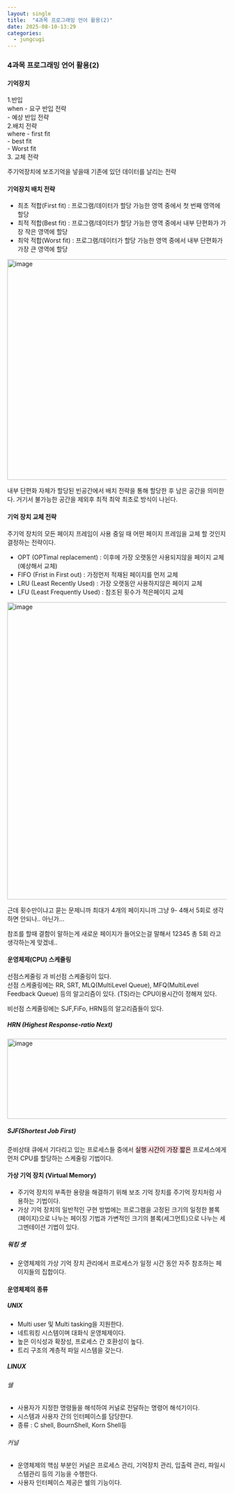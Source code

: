 ```yaml
---
layout: single
title:  "4과목 프로그래밍 언어 활용(2)"
date: 2025-08-10-13:29 
categories:
  - jungcugi
---
```


### 4과목 프로그래밍 언어 활용(2)

#### 기억장치 

1.반입  
  when  - 요구 반입 전략  
        - 예상 반입 전략  
2.배치 전략  
  where  - first fit  
         - best fit  
         - Worst fit  
3. 교체 전략  

주기억장치에 보조기억을 넣을때 기존에 있던 데이터를 날리는 전략  

#### 기억장치 배치 전략

- 최초 적합(First fit)  : 프로그램/데이터가 할당 가능한 영역 중에서 첫 번째 영역에 할당
- 최적 적합(Best fit)   : 프로그램/데이터가 할당 가능한 영역 중에서 내부 단편화가 가장 작은 영역에 할당 
- 최악 적합(Worst fit)  : 프로그램/데이터가 할당 가능한 영역 중에서 내부 단편화가 가장 큰 영역에 할당 

<img width="877" height="507" alt="image" src="https://github.com/user-attachments/assets/f0e00f36-8f64-407f-8bf7-8c8f35a312a4" />  

내부 단편화 자체가 할당된 빈공간에서 배치 전략을 통해 할당한 후 남은 공간을 의미한다. 거기서 불가능한 공간을 제외후 최적 최악 최초로 방식이 나뉜다.  

#### 기억 장치 교체 전략

주기억 장치의 모든 페이지 프레임이 사용 중일 때 어떤 페이지 프레임을 교체 할 것인지 결정하는 전략이다.    
- OPT (OPTimal replacement) : 이후에 가장 오랫동안 사용되지않을 페이지 교체 (예상해서 교체)  
- FIFO (Frist in First out) : 가정먼저 적재된 페이지를 먼저 교체  
- LRU (Least Recently Used) : 가장 오랫동안 사용하지않은 페이지 교체  
- LFU (Least Frequently Used) : 참조된 횟수가 적은페이지 교체  

<img width="864" height="683" alt="image" src="https://github.com/user-attachments/assets/7c9b4cbc-2d3c-48bc-bb43-be8006103cb4" />


근데 횟수만이냐고 묻는 문제니까 최대가 4개의 페이지니까 그냥 9- 4해서 5회로 생각하면 안되나.. 아닌가...    

참조를 할때 결함이 말하는게 새로운 페이지가 들어오는걸 말해서 12345 총 5회 라고 생각하는게 맞겠네..  

#### 운영체제(CPU) 스케줄링

선점스케줄링 과 비선점 스케줄링이 있다.  
선점 스케줄링에는 RR, SRT, MLQ(MultiLevel Queue), MFQ(MultiLevel Feedback Queue) 등의 알고리즘이 있다.
(TS)라는 CPU이용시간이 정해져 있다.

비선점 스케줄링에는 SJF,FiFo, HRN등의 알고리즘들이 있다.  

##### HRN (Highest Response-ratio Next)

<img width="884" height="184" alt="image" src="https://github.com/user-attachments/assets/542f9404-0eec-4cdf-ac23-b11ce8294eff" />

##### SJF(Shortest Job First)

준비상태 큐에서 기다리고 있는 프로세스들 중에서 <mark style='background-color: #ffdce0'>실행 시간이 가장 짧은</mark> 프로세스에게 먼저 CPU를 할당하는 스케줄링 기법이다.  

#### 가상 기억 장치 (Virtual Memory)

- 주기억 장치의 부족한 용량을 해결하기 위해 보조 기억 장치를 주기억 장치처럼 사용하는 기법이다.  
- 가상 기억 장치의 일반적인 구현 방법에는 프로그램을 고정된 크기의 일정한 블록(페이지)으로 나누는 페이징 기법과 가변적인 크기의 블록(세그먼트)으로 나누는 세그멘테이션 기법이 있다.  

##### 워킹 셋 

- 운영체제의 가상 기억 장치 관리에서 프로세스가 일정 시간 동안 자주 참조하는 페이지들의 집합이다.

#### 운영체제의 종류

##### UNIX

- Multi user 및 Multi tasking을 지원한다.
- 네트워킹 시스템이며 대화식 운영체제이다.
- 높은 이식성과 확장성, 프로세스 간 호환성이 높다.
- 트리 구조의 계층적 파일 시스템을 갖는다.

##### LINUX

###### 쉘

- 사용자가 지정한 명령들을 해석하여 커널로 전달하는 명령어 해석기이다.
- 시스템과 사용자 간의 인터페이스를 담당한다.
- 종류 : C shell, BournShell, Korn Shell등

###### 커널

- 운영체제의 핵심 부분인 커널은 프로세스 관리, 기억장치 관리, 입출력 관리, 파일시스템관리 등의 기능을 수행한다.
- 사용자 인터페이스 제공은 쉘의 기능이다.















